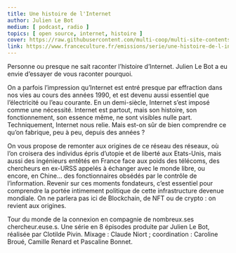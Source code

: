 ```yaml
---
title: Une histoire de l'Internet
author: Julien Le Bot
medium: [ podcast, radio ]
topics: [ open source, internet, histoire ]
cover: https://raw.githubusercontent.com/multi-coop/multi-site-contents/main/texts/ressources/images/logo-france_culture.png
link: https://www.franceculture.fr/emissions/serie/une-histoire-de-l-internet
---
```


Personne ou presque ne sait raconter l’histoire d’Internet. Julien Le Bot a eu envie d’essayer de vous raconter pourquoi.

On a parfois l’impression qu’Internet est entré presque par effraction dans nos vies au cours des années 1990, et est devenu aussi essentiel que l’électricité ou l’eau courante. En un demi-siècle, Internet s’est imposé comme une nécessité. Internet est partout, mais son histoire, son fonctionnement, son essence même, ne sont visibles nulle part. Techniquement, Internet nous relie. Mais est-on sûr de bien comprendre ce qu’on fabrique, peu à peu, depuis des années  ?

On vous propose de remonter aux origines de ce réseau des réseaux, où l’on croisera des individus épris d’utopie et de liberté aux Etats-Unis, mais aussi des ingénieurs entêtés en France face aux poids des télécoms, des chercheurs en ex-URSS appelés à échanger avec le monde libre, ou encore, en Chine… des fonctionnaires obsédés par le contrôle de l’information. Revenir sur ces moments fondateurs, c’est essentiel pour comprendre la portée intimement politique de cette infrastructure devenue mondiale. On ne parlera pas ici de Blockchain, de NFT ou de crypto : on revient aux origines.

Tour du monde de la connexion en compagnie de nombreux.ses chercheur.euse.s. Une série en 8 épisodes produite par Julien Le Bot, réalisée par Clotilde Pivin. Mixage : Claude Niort ; coordination : Caroline Broué, Camille Renard et Pascaline Bonnet.

